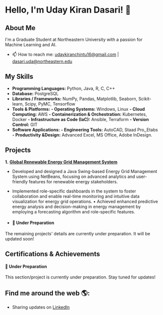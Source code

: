 # Hello, I'm Uday Kiran Dasari! 👋

## About Me
I'm a Graduate Student at Northeastern University with a passion for Machine Learning and AI. 

- 📫 How to reach me: udaykiranchintu16@gmail.com | dasari.uda@northeastern.edu

## My Skills
- **Programming Languages:** Python, Java, R, C, C++
- **Database:** PostgreSQL
- **Libraries / Frameworks:** NumPy, Pandas, Matplotlib, Seaborn, Scikit-learn, Scipy, PyMC, Tensorflow
- **Tools & Platforms:**
  **- Operating Systems:** Windows, Linux
  **- Cloud Computing:** AWS
  **- Containerization & Orchestration:** Kubernetes, Docker
  **- Infrastructure as Code (IaC):** Ansible, Terraform
  **- Version Control:** GIT 
- **Software Applications:**
  **- Engineering Tools:** AutoCAD, Staad Pro,,Etabs
  **- Productivity &Design:** Advanced Excel, MS Office, Adobe InDesign.

## Projects
**1.** [**Global Renewable Energy Grid Management System** ](https://github.com/uk1601/GREGMS) 
- Developed and designed a Java Swing-based Energy Grid Management System using NetBeans, focusing on advanced analytics and user-friendly features for renewable energy stakeholders. 
- Implemented role-specific dashboards in the system to foster collaboration and enable real-time monitoring and intuitive data visualization for energy grid operations. • Achieved enhanced predictive energy analysis and decision-making in energy management by employing a forecasting algorithm and role-specific features. 

- #### 🚧 Under Preparation

The remaining projects' details are currently under preparation. It will be updated soon!

## Certifications & Achievements
#### 🚧 Under Preparation

This section/project is currently under preparation. Stay tuned for updates!

## Find me around the web 🌎:
- Sharing updates on [LinkedIn](https://www.linkedin.com/in/udaykiran16/)
